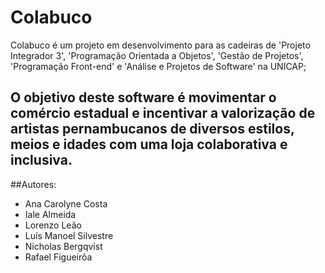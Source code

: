 # Colabuco

Colabuco é um projeto em desenvolvimento para as cadeiras de 'Projeto Integrador 3', 'Programação Orientada a Objetos', 'Gestão de Projetos', 'Programação Front-end' e 'Análise e Projetos de Software' na UNICAP;

O objetivo deste software é movimentar o comércio estadual e incentivar a valorização de artistas pernambucanos de diversos estilos, meios e idades com uma loja colaborativa e inclusiva.
---
##Autores:
- Ana Carolyne Costa
- Iale Almeida
- Lorenzo Leão
- Luís Manoel Silvestre
- Nicholas Bergqvist
- Rafael Figueirôa
